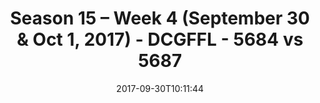 ---
title: Season 15 – Week 4 (September 30 & Oct 1, 2017) - DCGFFL - 5684 vs 5687
teams_score:
- team: 5684
  score: 25
- team: 5687
  score: 19
mvp: Peter Pham, Nolan Lazarus
game-ball: Sean Holihan, Arash Andampour
season: 15
week: 4
date: '2017-09-30T10:11:44'
pageid: season-15-week-4-september-30-oct-1-2017-5684-vs-5687
---